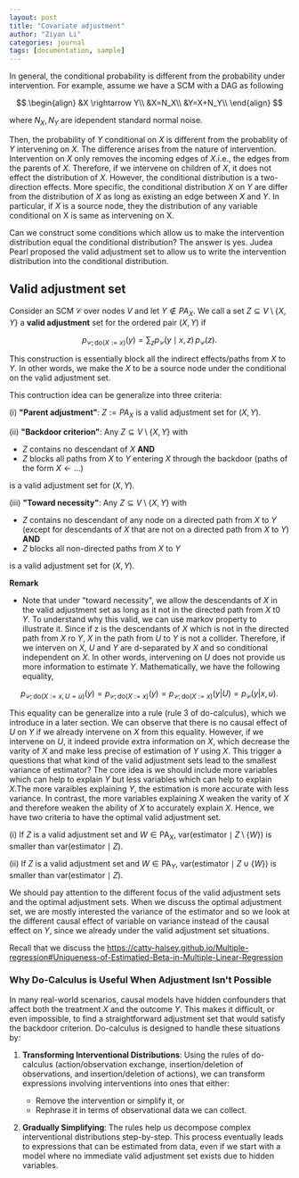 ```yaml
---
layout: post
title: "Covariate adjustment"
author: "Ziyan Li"
categories: journal
tags: [documentation, sample]
---
```


In general, the conditional probability is different from the probability under intervention. For example, assume we have a SCM with a DAG as following

$$
\begin{align}
&X \rightarrow Y\\
&X=N_X\\
&Y=X+N_Y\\
\end{align}
$$

where $N_X, N_Y$ are idependent standard normal noise.

Then, the probability of $Y$ conditional on $X$ is different from the probablity of $Y$ intervening on $X$. The difference arises from the nature of intervention. Intervention on $X$ only removes the incoming edges of $X$.i.e., the edges from the parents of $X$. Therefore, if we intervene on children of $X$, it does not effect the distribution of $X$. However, the conditional distribution is a two-direction effects. More specific, the conditional distribution $X$ on $Y$ are differ from the distribution of $X$  as long as existing an edge between $X$ and $Y$. In particular, if $X$ is a source node, they the distribution of any variable conditional on X is same as intervening on X.

Can we construct some conditions which allow us to make the intervention distribution equal the conditional distribution? The answer is yes. Judea Pearl proposed the valid adjustment set to allow us to write the intervention distribution into the conditional distribution.

## Valid adjustment set

Consider an SCM $\mathcal{C}$ over nodes $V$ and let $Y \notin PA_X$. We call a set $Z \subseteq V \setminus \{X, Y\}$ a **valid adjustment** set for the ordered pair $(X, Y)$ if

$$
p_{\mathcal{C}; \text{do}(X := x)}(y) = \sum_{z} p_{\mathcal{C}}(y \mid x, z) \, p_{\mathcal{C}}(z).
$$

This construction is essentially block all the indirect effects/paths from $X$ to $Y$. In other words, we make the $X$ to be a source node under the conditional on the valid adjustment set.

This contruction idea can be generalize into three criteria:

(i) **"Parent adjustment"**: $Z := PA_X$ is a valid adjustment set for $(X, Y)$.

(ii) **"Backdoor criterion"**: Any $Z \subseteq V \setminus \{X, Y\}$ with
- $Z$ contains no descendant of $X$ **AND**
- $Z$ blocks all paths from $X$ to $Y$ entering $X$ through the backdoor (paths of the form $X \leftarrow \dots$)

is a valid adjustment set for $(X, Y)$.

(iii) **"Toward necessity"**: Any $Z \subseteq V \setminus \{X, Y\}$ with
- $Z$ contains no descendant of any node on a directed path from $X$ to $Y$ (except for descendants of $X$ that are not on a directed path from $X$ to $Y$) **AND**
- $Z$ blocks all non-directed paths from $X$ to $Y$

is a valid adjustment set for $(X, Y)$.

**Remark**
- Note that under "toward necessity", we allow the descendants of $X$ in the valid adjustment set as long as it not in the directed path from $X$ t0 $Y$. To understand why this valid, we can use markov property to illustrate it. Since if z is the descendants of $X$ which is not in the directed path from $X$ ro $Y$, $X$ in the path from $U$ to $Y$ is not a collider. Therefore, if we interven on $X$, $U$ and $Y$ are d-separated by $X$ and so conditional independent on $X$. In other words, intervening on $U$ does not provide us more information to estimate $Y$. Mathematically, we have the following equality,

$$
p_{\mathcal{C}; \text{do}(X := x, U=u)}(y) = p_{\mathcal{C}; \text{do}(X := x)}(y) = p_{\mathcal{C}; \text{do}(X := x)}(y|U) = p_{\mathcal{C}}(y|x,u) .
$$

This equality can be generalize into a rule (rule 3 of do-calculus), which we introduce in a later section. We can observe that there is no causal effect of $U$ on $Y$ if we already intervene on $X$ from this equality. However, if we intervene on $U$, it indeed provide extra information on $X$, which decrease the varity of $X$ and make less precise of estimation of $Y$ using $X$. This trigger a questions that what kind of the valid adjustment sets lead to the smallest variance of estimator? The core idea is we should include more variables which can help to explain $Y$ but less variables which can help to explain $X$.The more varaibles explaining $Y$, the estimation is more accurate with less variance. In contrast, the more variables explaining $X$ weaken the varity of $X$ and therefore weaken the ability of $X$ to accurately explain $X$. Hence, we have two criteria to have the optimal valid adjustment set.

(i) If $Z$ is a valid adjustment set and $W \in \text{PA}_X$, $\text{var}(\text{estimator} \mid Z \setminus \{W\})$ is smaller than $\text{var}(\text{estimator} \mid Z)$.

(ii) If $Z$ is a valid adjustment set and $W \in \text{PA}_Y$, $\text{var}(\text{estimator} \mid Z \cup \{W\})$ is smaller than $\text{var}(\text{estimator} \mid Z)$.

We should pay attention to the different focus of the valid adjustment sets and the optimal adjustment sets. When we discuss the optimal adjustment set, we are mostly interested the variance of the estimator and so we look at the different causal effect of variable on variance instead of the causal effect on $Y$, since we already under the valid adjustment set situations.

Recall that we discuss the https://catty-halsey.github.io/Multiple-regression#Uniqueness-of-Estimatied-Beta-in-Multiple-Linear-Regression



### Why Do-Calculus is Useful When Adjustment Isn't Possible

In many real-world scenarios, causal models have hidden confounders that affect both the treatment $X$ and the outcome $Y$. This makes it difficult, or even impossible, to find a straightforward adjustment set that would satisfy the backdoor criterion. Do-calculus is designed to handle these situations by:

1. **Transforming Interventional Distributions**: Using the rules of do-calculus (action/observation exchange, insertion/deletion of observations, and insertion/deletion of actions), we can transform expressions involving interventions into ones that either:
   - Remove the intervention or simplify it, or
   - Rephrase it in terms of observational data we can collect.

2. **Gradually Simplifying**: The rules help us decompose complex interventional distributions step-by-step. This process eventually leads to expressions that can be estimated from data, even if we start with a model where no immediate valid adjustment set exists due to hidden variables.

